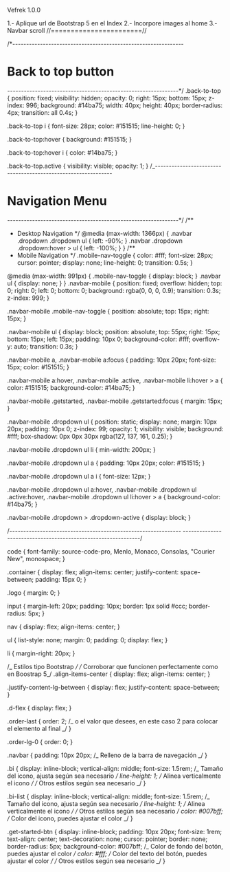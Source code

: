 Vefrek 1.0.0

1.- Aplique url de Bootstrap 5 en el Index
2.- Incorpore images al home
3.- Navbar scroll
//=======================//

/\*--------------------------------------------------------------

# Back to top button

--------------------------------------------------------------\*/
.back-to-top {
position: fixed;
visibility: hidden;
opacity: 0;
right: 15px;
bottom: 15px;
z-index: 996;
background: #14ba75;
width: 40px;
height: 40px;
border-radius: 4px;
transition: all 0.4s;
}

.back-to-top i {
font-size: 28px;
color: #151515;
line-height: 0;
}

.back-to-top:hover {
background: #151515;
}

.back-to-top:hover i {
color: #14ba75;
}

.back-to-top.active {
visibility: visible;
opacity: 1;
}
/\_--------------------------------------------------------------

# Navigation Menu

--------------------------------------------------------------\*/
/\*\*

- Desktop Navigation
  \*/
  @media (max-width: 1366px) {
  .navbar .dropdown .dropdown ul {
  left: -90%;
  }
  .navbar .dropdown .dropdown:hover > ul {
  left: -100%;
  }
  }
  /\*\*
- Mobile Navigation
  \*/
  .mobile-nav-toggle {
  color: #fff;
  font-size: 28px;
  cursor: pointer;
  display: none;
  line-height: 0;
  transition: 0.5s;
  }

@media (max-width: 991px) {
.mobile-nav-toggle {
display: block;
}
.navbar ul {
display: none;
}
}
.navbar-mobile {
position: fixed;
overflow: hidden;
top: 0;
right: 0;
left: 0;
bottom: 0;
background: rgba(0, 0, 0, 0.9);
transition: 0.3s;
z-index: 999;
}

.navbar-mobile .mobile-nav-toggle {
position: absolute;
top: 15px;
right: 15px;
}

.navbar-mobile ul {
display: block;
position: absolute;
top: 55px;
right: 15px;
bottom: 15px;
left: 15px;
padding: 10px 0;
background-color: #fff;
overflow-y: auto;
transition: 0.3s;
}

.navbar-mobile a,
.navbar-mobile a:focus {
padding: 10px 20px;
font-size: 15px;
color: #151515;
}

.navbar-mobile a:hover,
.navbar-mobile .active,
.navbar-mobile li:hover > a {
color: #151515;
background-color: #14ba75;
}

.navbar-mobile .getstarted,
.navbar-mobile .getstarted:focus {
margin: 15px;
}

.navbar-mobile .dropdown ul {
position: static;
display: none;
margin: 10px 20px;
padding: 10px 0;
z-index: 99;
opacity: 1;
visibility: visible;
background: #fff;
box-shadow: 0px 0px 30px rgba(127, 137, 161, 0.25);
}

.navbar-mobile .dropdown ul li {
min-width: 200px;
}

.navbar-mobile .dropdown ul a {
padding: 10px 20px;
color: #151515;
}

.navbar-mobile .dropdown ul a i {
font-size: 12px;
}

.navbar-mobile .dropdown ul a:hover,
.navbar-mobile .dropdown ul .active:hover,
.navbar-mobile .dropdown ul li:hover > a {
background-color: #14ba75;
}

.navbar-mobile .dropdown > .dropdown-active {
display: block;
}

/_--------------------------------------------------------------
--------------------------------------------------------------_/

code {
font-family: source-code-pro, Menlo, Monaco, Consolas, "Courier New",
monospace;
}

.container {
display: flex;
align-items: center;
justify-content: space-between;
padding: 15px 0;
}

.logo {
margin: 0;
}

input {
margin-left: 20px;
padding: 10px;
border: 1px solid #ccc;
border-radius: 5px;
}

nav {
display: flex;
align-items: center;
}

ul {
list-style: none;
margin: 0;
padding: 0;
display: flex;
}

li {
margin-right: 20px;
}

/_ Estilos tipo Bootstrap _/
/_ Corroborar que funcionen perfectamente como en Boostrap 5_/
.align-items-center {
display: flex;
align-items: center;
}

.justify-content-lg-between {
display: flex;
justify-content: space-between;
}

.d-flex {
display: flex;
}

.order-last {
order: 2; /_ o el valor que desees, en este caso 2 para colocar el elemento al final _/
}

.order-lg-0 {
order: 0;
}

.navbar {
padding: 10px 20px; /_ Relleno de la barra de navegación _/
}

.bi {
display: inline-block;
vertical-align: middle;
font-size: 1.5rem; /_ Tamaño del icono, ajusta según sea necesario _/
line-height: 1; /_ Alinea verticalmente el icono _/
/_ Otros estilos según sea necesario _/
}

.bi-list {
display: inline-block;
vertical-align: middle;
font-size: 1.5rem; /_ Tamaño del icono, ajusta según sea necesario _/
line-height: 1; /_ Alinea verticalmente el icono _/
/_ Otros estilos según sea necesario _/
color: #007bff; /_ Color del icono, puedes ajustar el color _/
}

.get-started-btn {
display: inline-block;
padding: 10px 20px;
font-size: 1rem;
text-align: center;
text-decoration: none;
cursor: pointer;
border: none;
border-radius: 5px;
background-color: #007bff; /_ Color de fondo del botón, puedes ajustar el color _/
color: #fff; /_ Color del texto del botón, puedes ajustar el color _/
/_ Otros estilos según sea necesario _/
}
